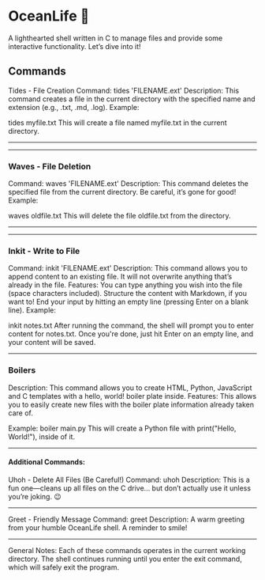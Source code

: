 # OceanLife 🌊

A lighthearted shell written in C to manage files and provide some interactive functionality. Let’s dive into it!

## Commands

Tides - File Creation
Command: tides 'FILENAME.ext'
Description: This command creates a file in the current directory with the specified name and extension (e.g., .txt, .md, .log).
Example:

tides myfile.txt
This will create a file named myfile.txt in the current directory.

---

---

### Waves - File Deletion

Command: waves 'FILENAME.ext'
Description: This command deletes the specified file from the current directory. Be careful, it’s gone for good!
Example:

waves oldfile.txt
This will delete the file oldfile.txt from the directory.

---

---

### Inkit - Write to File

Command: inkit 'FILENAME.ext'
Description: This command allows you to append content to an existing file. It will not overwrite anything that’s already in the file.
Features:
You can type anything you wish into the file (space characters included).
Structure the content with Markdown, if you want to!
End your input by hitting an empty line (pressing Enter on a blank line).
Example:

inkit notes.txt
After running the command, the shell will prompt you to enter content for notes.txt. Once you're done, just hit Enter on an empty line, and your content will be saved.

---

### Boilers

Description: This command allows you to create HTML, Python, JavaScript and C templates with a hello, world! boiler plate inside.
Features:
This allows you to easily create new files with the boiler plate information already taken care of.

Example:
boiler main.py
This will create a Python file with print("Hello, World!"), inside of it.

---

#### Additional Commands:

Uhoh - Delete All Files (Be Careful!)
Command: uhoh
Description: This is a fun one—cleans up all files on the C drive... but don’t actually use it unless you’re joking. 😉

---

Greet - Friendly Message
Command: greet
Description: A warm greeting from your humble OceanLife shell. A reminder to smile!

---

General Notes:
Each of these commands operates in the current working directory.
The shell continues running until you enter the exit command, which will safely exit the program.
